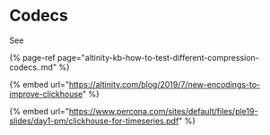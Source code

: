 # Codecs

See  

{% page-ref page="altinity-kb-how-to-test-different-compression-codecs..md" %}

{% embed url="https://altinity.com/blog/2019/7/new-encodings-to-improve-clickhouse" %}

{% embed url="https://www.percona.com/sites/default/files/ple19-slides/day1-pm/clickhouse-for-timeseries.pdf" %}



